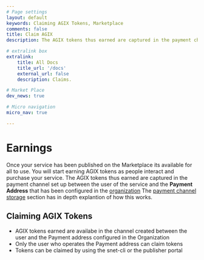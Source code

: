 ```yaml
---
# Page settings
layout: default
keywords: Claiming AGIX Tokens, Marketplace
comments: false
title: Claim AGIX
description: The AGIX tokens thus earned are captured in the payment channel set up between the user of the service

# extralink box
extralink:
    title: All Docs
    title_url: '/docs'
    external_url: false
    description: Claims.

# Market Place
dev_news: true

# Micro navigation
micro_nav: true

---
```


# Earnings
Once your service has been published on the Marketplace its available for all to use. You will start earning AGIX tokens as people interact and purchase your service. The AGIX tokens thus earned are captured in the payment channel set up between the user of the service and the **Payment Address** that has been configured in the <a href="https://dev.singularitynet.io/docs/ai-developers/organization-setup/" target="_blank">organization</a>
The <a href="https://dev.singularitynet.io/docs/ai-developers/daemon-channel-storage/" target="_blank">payment channel storage</a> section has in depth explantion of how this works.

## Claiming AGIX Tokens
* AGIX tokens earned are availabe in the channel created between the user and the Payment address configured in the Organization
* Only the user who operates the Payment address can claim tokens
* Tokens can be claimed by using the snet-cli or the publisher portal
